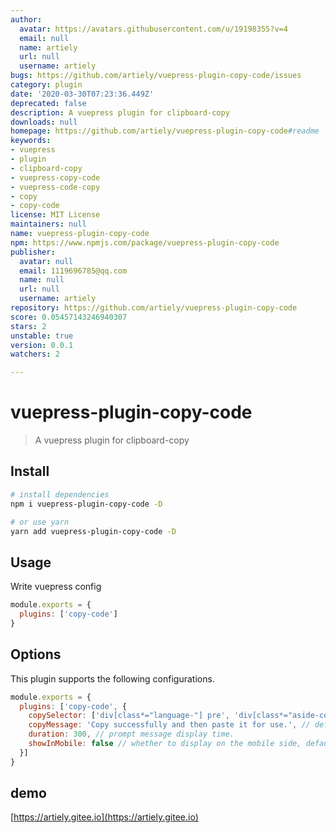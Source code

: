 ```yaml
---
author:
  avatar: https://avatars.githubusercontent.com/u/19198355?v=4
  email: null
  name: artiely
  url: null
  username: artiely
bugs: https://github.com/artiely/vuepress-plugin-copy-code/issues
category: plugin
date: '2020-03-30T07:23:36.449Z'
deprecated: false
description: A vuepress plugin for clipboard-copy
downloads: null
homepage: https://github.com/artiely/vuepress-plugin-copy-code#readme
keywords:
- vuepress
- plugin
- clipboard-copy
- vuepress-copy-code
- vuepress-code-copy
- copy
- copy-code
license: MIT License
maintainers: null
name: vuepress-plugin-copy-code
npm: https://www.npmjs.com/package/vuepress-plugin-copy-code
publisher:
  avatar: null
  email: 1119696785@qq.com
  name: null
  url: null
  username: artiely
repository: https://github.com/artiely/vuepress-plugin-copy-code
score: 0.05457143246940307
stars: 2
unstable: true
version: 0.0.1
watchers: 2

---
```


# vuepress-plugin-copy-code

> A vuepress plugin for clipboard-copy

## Install

``` bash
# install dependencies
npm i vuepress-plugin-copy-code -D

# or use yarn
yarn add vuepress-plugin-copy-code -D
```

## Usage

Write vuepress config

``` javascript
module.exports = {
  plugins: ['copy-code']
}
```

## Options

This plugin supports the following configurations.

``` javascript
module.exports = {
  plugins: ['copy-code', {
    copySelector: ['div[class*="language-"] pre', 'div[class*="aside-code"] aside'], // String or Array
    copyMessage: 'Copy successfully and then paste it for use.', // default is 'Copy successfully and then paste it for use.'
    duration: 300, // prompt message display time.
    showInMobile: false // whether to display on the mobile side, default: false.
  }]
}
```
## demo
[https://artiely.gitee.io](https://artiely.gitee.io)

